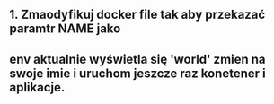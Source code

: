 ## 1. Zmaodyfikuj docker file tak  aby przekazać paramtr NAME jako 
## env aktualnie wyświetla się 'world' zmien na swoje imie i uruchom jeszcze raz konetener i aplikacje.
